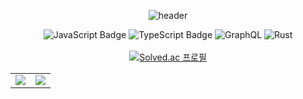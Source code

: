 <div align="center">

<!-- https://github.com/kyechan99/capsule-render -->
  ![header](https://capsule-render.vercel.app/api?type=waving&color=228be6&height=250&section=header&text=Munbin%20Lee&animation=fadeIn&fontSize=70&fontColor=fff&fontAlignY=35&desc=Studying%20Something&descSize=25)

![JavaScript Badge](https://img.shields.io/badge/C++-F7DF1E?style=for-the-badge&logo=JavaScript&logoColor=white)
![TypeScript Badge](https://img.shields.io/badge/Lua-235A97?style=for-the-badge&logo=Typescript&logoColor=white)
![GraphQL](https://img.shields.io/badge/-Python-E10098?style=for-the-badge&logo=graphql&logoColor=white)
![Rust](https://img.shields.io/badge/Java-%23F7A41D.svg?style=for-the-badge&logo=rust&logoColor=white)
<br><br>
[![Solved.ac
프로필](http://mazassumnida.wtf/api/v2/generate_badge?boj=3412mb)](https://solved.ac/3412mb)
<table>
  <tr>
    <td width="50%">
      <img src = "https://github-readme-stats.vercel.app/api?username=Munbin-Lee&show_icons=true&hide_border=true" align="center"/>
    </td>
    <td width="50%">
      <img src = "https://github-readme-stats.vercel.app/api/top-langs/?username=Munbin-Lee&layout=compact&hide_border=true&langs_count=6&hide=html,css" align="center"/>
    </td>
  </tr>
</table>  
</div>

